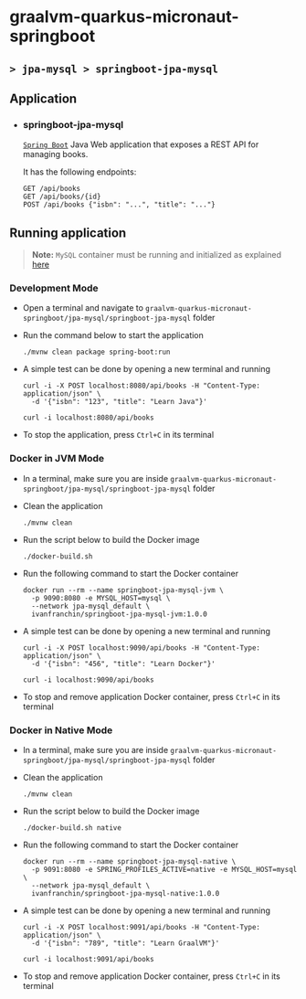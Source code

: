 # graalvm-quarkus-micronaut-springboot
## `> jpa-mysql > springboot-jpa-mysql`

## Application

- ### springboot-jpa-mysql

  [`Spring Boot`](https://docs.spring.io/spring-boot/docs/current/reference/htmlsingle/) Java Web application that exposes a REST API for managing books.

  It has the following endpoints:
  ```
  GET /api/books
  GET /api/books/{id}
  POST /api/books {"isbn": "...", "title": "..."}
  ```

## Running application

> **Note:** `MySQL` container must be running and initialized as explained [here](https://github.com/ivangfr/graalvm-quarkus-micronaut-springboot/tree/master/jpa-mysql#start-environment)

### Development Mode

- Open a terminal and navigate to `graalvm-quarkus-micronaut-springboot/jpa-mysql/springboot-jpa-mysql` folder

- Run the command below to start the application
  ```
  ./mvnw clean package spring-boot:run
  ```

- A simple test can be done by opening a new terminal and running
  ```
  curl -i -X POST localhost:8080/api/books -H "Content-Type: application/json" \
    -d '{"isbn": "123", "title": "Learn Java"}'
  
  curl -i localhost:8080/api/books
  ```

- To stop the application, press `Ctrl+C` in its terminal

### Docker in JVM Mode

- In a terminal, make sure you are inside `graalvm-quarkus-micronaut-springboot/jpa-mysql/springboot-jpa-mysql` folder

- Clean the application
  ```
  ./mvnw clean
  ```

- Run the script below to build the Docker image
  ```
  ./docker-build.sh
  ```

- Run the following command to start the Docker container
  ```
  docker run --rm --name springboot-jpa-mysql-jvm \
    -p 9090:8080 -e MYSQL_HOST=mysql \
    --network jpa-mysql_default \
    ivanfranchin/springboot-jpa-mysql-jvm:1.0.0
  ```

- A simple test can be done by opening a new terminal and running
  ```
  curl -i -X POST localhost:9090/api/books -H "Content-Type: application/json" \
    -d '{"isbn": "456", "title": "Learn Docker"}'
  
  curl -i localhost:9090/api/books
  ```

- To stop and remove application Docker container, press `Ctrl+C` in its terminal

### Docker in Native Mode

- In a terminal, make sure you are inside `graalvm-quarkus-micronaut-springboot/jpa-mysql/springboot-jpa-mysql` folder

- Clean the application
  ```
  ./mvnw clean
  ```

- Run the script below to build the Docker image
  ```
  ./docker-build.sh native
  ```

- Run the following command to start the Docker container
  ```
  docker run --rm --name springboot-jpa-mysql-native \
    -p 9091:8080 -e SPRING_PROFILES_ACTIVE=native -e MYSQL_HOST=mysql \
    --network jpa-mysql_default \
    ivanfranchin/springboot-jpa-mysql-native:1.0.0
  ```

- A simple test can be done by opening a new terminal and running
  ```
  curl -i -X POST localhost:9091/api/books -H "Content-Type: application/json" \
    -d '{"isbn": "789", "title": "Learn GraalVM"}'
  
  curl -i localhost:9091/api/books
  ```

- To stop and remove application Docker container, press `Ctrl+C` in its terminal
